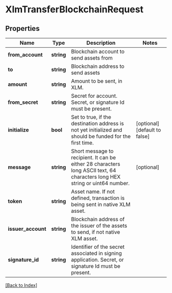 # XlmTransferBlockchainRequest

## Properties

Name | Type | Description | Notes
------------ | ------------- | ------------- | -------------
**from_account** | **string** | Blockchain account to send assets from |
**to** | **string** | Blockchain address to send assets |
**amount** | **string** | Amount to be sent, in XLM. |
**from_secret** | **string** | Secret for account. Secret, or signature Id must be present. |
**initialize** | **bool** | Set to true, if the destination address is not yet initialized and should be funded for the first time. | [optional] [default to false]
**message** | **string** | Short message to recipient. It can be either 28 characters long ASCII text, 64 characters long HEX string or uint64 number. | [optional]
**token** | **string** | Asset name. If not defined, transaction is being sent in native XLM asset. |
**issuer_account** | **string** | Blockchain address of the issuer of the assets to send, if not native XLM asset. |
**signature_id** | **string** | Identifier of the secret associated in signing application. Secret, or signature Id must be present. |

[[Back to Index]](../index.md)
